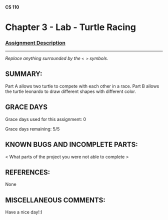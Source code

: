 #### CS 110
# Chapter 3 - Lab - Turtle Racing

### [Assignment Description](https://docs.google.com/document/d/1MWJnOpOaQL3yQb1-FVcj7SZLzLQRGZrbhnpyOL0v6mE/edit?usp=sharing)

***

_Replace anything surrounded by the `< >` symbols._

## SUMMARY:
 Part A allows two turtle to compete with each other in a race.
 Part B allows the turtle leonardo to draw different shapes with different color.

## GRACE DAYS
Grace days used for this assignment: 0

Grace days remaining: 5/5

## KNOWN BUGS AND INCOMPLETE PARTS:
 < What parts of the project you were not able to complete >

## REFERENCES:
 None

## MISCELLANEOUS COMMENTS:
 Have a nice day!:)
